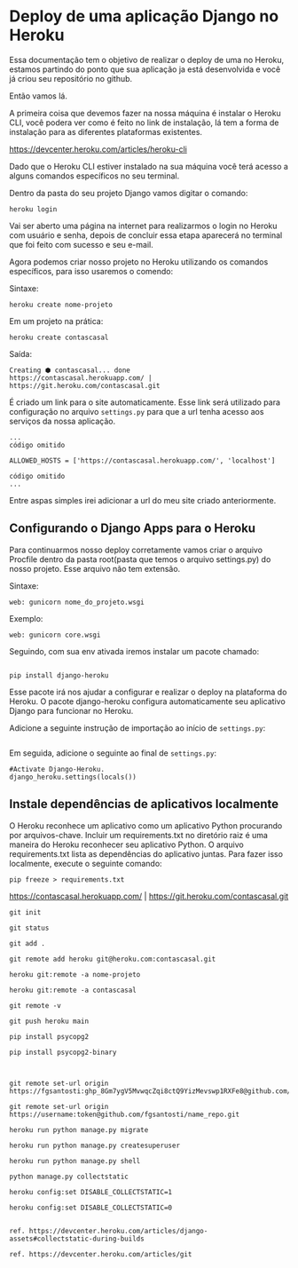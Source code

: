 # Deploy de uma aplicação Django no Heroku

Essa documentação tem o objetivo de realizar o deploy de uma no Heroku, estamos partindo do 
ponto que sua aplicação ja está desenvolvida e você já criou seu repositório no github. 

Então vamos lá.

A primeira coisa que devemos fazer na nossa máquina é instalar o Heroku CLI, você podera 
ver como é feito no link de instalação, lá tem a forma de instalação para as diferentes 
plataformas existentes. 

https://devcenter.heroku.com/articles/heroku-cli

Dado que o Heroku CLI estiver instalado na sua máquina você terá acesso a alguns comandos 
específicos no seu terminal. 

Dentro da pasta do seu projeto Django vamos digitar o comando:

```
heroku login
```
Vai ser aberto uma página na internet para realizarmos o login no Heroku com usuário e senha, depois de concluir essa etapa aparecerá no terminal que foi feito com sucesso e seu e-mail.

Agora podemos criar nosso projeto no Heroku utilizando os comandos específicos, para isso usaremos o comendo:

Sintaxe:
```
heroku create nome-projeto
```

Em um projeto na prática:

```
heroku create contascasal
```

Saída:
```
Creating ⬢ contascasal... done
https://contascasal.herokuapp.com/ | https://git.heroku.com/contascasal.git
```

É criado um link para o site automaticamente. Esse link será utilizado para configuração no arquivo ```settings.py``` para que a url tenha acesso aos serviços da nossa aplicação. 

```
...
código omitido

ALLOWED_HOSTS = ['https://contascasal.herokuapp.com/', 'localhost']

código omitido
...
```

Entre aspas simples irei adicionar a url do meu site criado anteriormente. 

## Configurando o Django Apps para o Heroku

Para continuarmos nosso deploy corretamente vamos criar o arquivo Procfile dentro da pasta root(pasta que temos o arquivo settings.py) do nosso projeto. Esse arquivo não tem extensão. 

Sintaxe:
```
web: gunicorn nome_do_projeto.wsgi
```

Exemplo:
```
web: gunicorn core.wsgi
```

Seguindo, com sua env ativada iremos instalar um pacote chamado:

```pip install gunicorn
```

```
pip install django-heroku
```

Esse pacote irá nos ajudar a configurar e realizar o deploy na plataforma do Heroku. O pacote django-heroku configura automaticamente seu aplicativo Django para funcionar no Heroku.


Adicione a seguinte instrução de importação ao início de ```settings.py```:

```import django_heroku
```

Em seguida, adicione o seguinte ao final de ```settings.py```:

```
#Activate Django-Heroku.
django_heroku.settings(locals())
```

## Instale dependências de aplicativos localmente

O Heroku reconhece um aplicativo como um aplicativo Python procurando por arquivos-chave. Incluir um requirements.txt no diretório raiz é uma maneira do Heroku reconhecer seu aplicativo Python.
O arquivo requirements.txt lista as dependências do aplicativo juntas. Para fazer isso localmente, execute o seguinte comando:

```pip freeze > requirements.txt```


https://contascasal.herokuapp.com/ | https://git.heroku.com/contascasal.git

```
git init 

git status 

git add . 

git remote add heroku git@heroku.com:contascasal.git

heroku git:remote -a nome-projeto

heroku git:remote -a contascasal

git remote -v   

git push heroku main

pip install psycopg2

pip install psycopg2-binary



git remote set-url origin https://fgsantosti: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@github.com/fgsantosti/contas_casal.git

git remote set-url origin https://username:token@github.com/fgsantosti/name_repo.git

heroku run python manage.py migrate

heroku run python manage.py createsuperuser

heroku run python manage.py shell

python manage.py collectstatic

heroku config:set DISABLE_COLLECTSTATIC=1

heroku config:set DISABLE_COLLECTSTATIC=0


ref. https://devcenter.heroku.com/articles/django-assets#collectstatic-during-builds

ref. https://devcenter.heroku.com/articles/git

```
